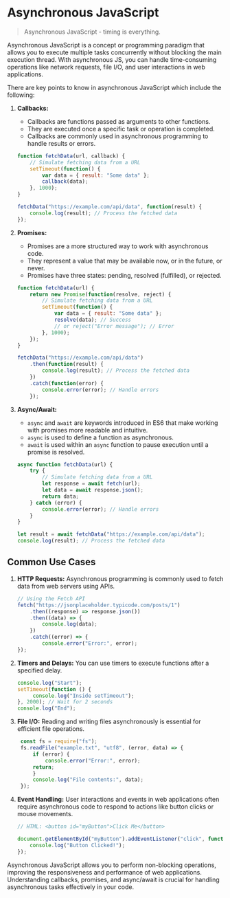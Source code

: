 # Asynchronous JavaScript

> Asynchronous JavaScript - timing is everything.

Asynchronous JavaScript is a concept or programming paradigm that allows you to execute multiple tasks concurrently without blocking the main execution thread. With asynchronous JS, you can handle time-consuming operations like network requests, file I/O, and user interactions in web applications.

There are key points to know in asynchronous JavaScript which include the following:

1. **Callbacks:**

   - Callbacks are functions passed as arguments to other functions.
   - They are executed once a specific task or operation is completed.
   - Callbacks are commonly used in asynchronous programming to handle results or errors.

   ```JavaScript
   function fetchData(url, callback) {
       // Simulate fetching data from a URL
       setTimeout(function() {
           var data = { result: "Some data" };
           callback(data);
       }, 1000);
   }

   fetchData("https://example.com/api/data", function(result) {
       console.log(result); // Process the fetched data
   });
   ```

2. **Promises:**

   - Promises are a more structured way to work with asynchronous code.
   - They represent a value that may be available now, or in the future, or never.
   - Promises have three states: pending, resolved (fulfilled), or rejected.

   ```JavaScript
   function fetchData(url) {
       return new Promise(function(resolve, reject) {
           // Simulate fetching data from a URL
           setTimeout(function() {
               var data = { result: "Some data" };
               resolve(data); // Success
               // or reject("Error message"); // Error
           }, 1000);
       });
   }

   fetchData("https://example.com/api/data")
       .then(function(result) {
           console.log(result); // Process the fetched data
       })
       .catch(function(error) {
           console.error(error); // Handle errors
       });
   ```

3. **Async/Await:**

   - `async` and `await` are keywords introduced in ES6 that make working with promises more readable and intuitive.
   - `async` is used to define a function as asynchronous.
   - `await` is used within an `async` function to pause execution until a promise is resolved.

   ```JavaScript
   async function fetchData(url) {
       try {
           // Simulate fetching data from a URL
           let response = await fetch(url);
           let data = await response.json();
           return data;
       } catch (error) {
           console.error(error); // Handle errors
       }
   }

   let result = await fetchData("https://example.com/api/data");
   console.log(result); // Process the fetched data
   ```

## Common Use Cases

1. **HTTP Requests:** Asynchronous programming is commonly used to fetch data from web servers using APIs.

   ```JavaScript
   // Using the Fetch API
   fetch("https://jsonplaceholder.typicode.com/posts/1")
       .then((response) => response.json())
       .then((data) => {
           console.log(data);
       })
       .catch((error) => {
           console.error("Error:", error);
   });
   ```

2. **Timers and Delays:** You can use timers to execute functions after a specified delay.

   ```JavaScript
   console.log("Start");
   setTimeout(function () {
        console.log("Inside setTimeout");
   }, 2000); // Wait for 2 seconds
   console.log("End");
   ```

3. **File I/O:** Reading and writing files asynchronously is essential for efficient file operations.

   ```JavaScript
    const fs = require("fs");
    fs.readFile("example.txt", "utf8", (error, data) => {
        if (error) {
            console.error("Error:", error);
        return;
        }
        console.log("File contents:", data);
    });
   ```

4. **Event Handling:** User interactions and events in web applications often require asynchronous code to respond to actions like button clicks or mouse movements.

   ```JavaScript
   // HTML: <button id="myButton">Click Me</button>

   document.getElementById("myButton").addEventListener("click", function () {
       console.log("Button Clicked!");
   });
   ```

Asynchronous JavaScript allows you to perform non-blocking operations, improving the responsiveness and performance of web applications. Understanding callbacks, promises, and async/await is crucial for handling asynchronous tasks effectively in your code.
